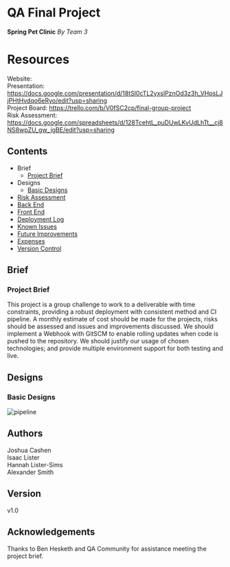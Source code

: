 # QA Final Project
**Spring Pet Clinic** _By Team 3_

# Resources

Website: <space><space>\
Presentation: https://docs.google.com/presentation/d/18tSl0cTL2yxslPznOd3z3h_VHpsLJjPHtHvdqo6eRyo/edit?usp=sharing <space><space>\
Project Board: https://trello.com/b/V0fSC2cp/final-group-project <space><space>\
Risk Assessment: https://docs.google.com/spreadsheets/d/128TcehtL_puDUwLKvUdLhTt__cj8NS8wpZU_gw_jgBE/edit?usp=sharing  
  
## Contents

* Brief
    * [Project Brief](#project-brief)
* Designs
    * [Basic Designs](#basic-designs)
* [Risk Assessment](#risk-assessment)
* [Back End](#back-end)
* [Front End](#front-end)
* [Deployment Log](#deployment-log)
* [Known Issues](#known-issues)
* [Future Improvements](#future-improvements)
* [Expenses](#expenses)
* [Version Control](#version-control)

## Brief
### Project Brief

This project is a group challenge to work to a deliverable with time constraints, providing a robust deployment with consistent method and CI pipeline.
A monthly estimate of cost should be made for the projects, risks should be assessed and issues and improvements discussed. We should implement a Webhook with GitSCM to enable rolling updates when code is pushed to the repository. We should justify our usage of chosen technologies; and provide multiple environment support for both testing and live.

## Designs
### Basic Designs

![pipeline][pipeline]


## Authors
Joshua Cashen  \
Isaac Lister  \
Hannah Lister-Sims  \
Alexander Smith  

## Version
v1.0

## Acknowledgements

Thanks to Ben Hesketh and QA Community for assistance meeting the project brief.

[pipeline]: https://imgur.com/nL2vdyB.png
